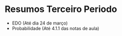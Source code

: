 # Resumos Terceiro Periodo

- EDO 			    (Até dia 24 de março)
- Probabilidade (Até 4.1.1 das notas de aula)

